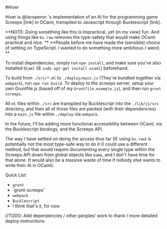 #Hiver

Hiver is @lacoperon 's implementation of an AI for the programming game Screeps [link]
in OCaml, transpiled to Javascript through Bucklescript [link].

**NOTE: Doing something like this is impractical, yet (in my view) fun.
And using things like `bs.raw` removes the type-safety that would make OCaml practical and nice. **
**People before me have made the (sensible) choice of settling on TypeScript. I wanted to do something
more ambitious / weird. **

To install dependencies, simply run `npm install`, and make sure you've also
installed `OCaml` (IE `sudo apt-get install ocaml`) beforehand.

To build from `./src/*.ml` to `./deploy/main.js` (They're bundled together
via `webpack`), run `npm run build`. To deploy to the screeps server, setup
your own Gruntfile.js (based off of my `Gruntfile.example.js`), and then run
`grunt screeps`.

All `ml` files within `./src` are transpiled by Bucklescript into the `./lib/js/src` directory, and then all of those files are packed (with their
dependencies) into a `main.js` file within `./deploy` via `webpack`.

In the future, I'll be adding more functional accessibility between OCaml,
via the Bucklescript bindings, and the Screeps API.

The way I have settled on doing the access thus far (IE using `bs.raw`) is
potentially not the most type-safe way to do it (I could use a different method,
but that would require documenting every single type within the Screeps API down
from global objects like `Game`, and I don't have time for that alone. It would
also be a massive waste of time if nobody else wants to write their AI in OCaml).

Quick List:
  * `grunt`
  * `grunt-screeps'
  * `webpack`
  * `Bucklescript`
  * I think that's it, for now

//TODO: Add dependencies / other peoples' work to thank / more detailed deploy instructions
